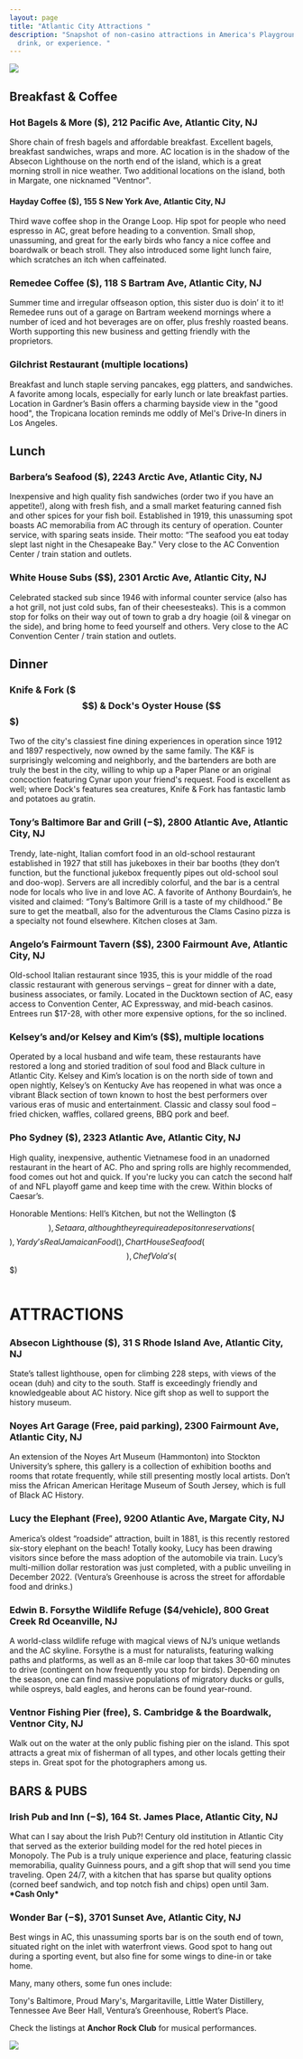 ```yaml
---
layout: page
title: "Atlantic City Attractions "
description: "Snapshot of non-casino attractions in America's Playground to eat,
  drink, or experience. "
---
```

![](/assets/uploads/ac_skyline.jpeg)

## Breakfast & Coffee

### Hot Bagels & More ($), 212 Pacific Ave, Atlantic City, NJ

Shore chain of fresh bagels and affordable breakfast. Excellent bagels, breakfast sandwiches, wraps and more. AC location is in the shadow of the Absecon Lighthouse on the north end of the island, which is a great morning stroll in nice weather. Two additional locations on the island, both in Margate, one nicknamed "Ventnor". 

#### Hayday Coffee ($), 155 S New York Ave, Atlantic City, NJ

Third wave coffee shop in the Orange Loop. Hip spot for people who need espresso in AC, great before heading to a convention. Small shop, unassuming, and great for the early birds who fancy a nice coffee and boardwalk or beach stroll. They also introduced some light lunch faire, which scratches an itch when caffeinated. 

### Remedee Coffee ($), 118 S Bartram Ave, Atlantic City, NJ

Summer time and irregular offseason option, this sister duo is doin’ it to it! Remedee runs out of a garage on Bartram weekend mornings where a number of iced and hot beverages are on offer, plus freshly roasted beans. Worth supporting this new business and getting friendly with the proprietors. 

### Gilchrist Restaurant (multiple locations)

Breakfast and lunch staple serving pancakes, egg platters, and sandwiches. A favorite among locals, especially for early lunch or late breakfast parties. Location in Gardner’s Basin offers a charming bayside view in the "good hood", the Tropicana location reminds me oddly of Mel's Drive-In diners in Los Angeles. 

## Lunch

### Barbera’s Seafood ($), 2243 Arctic Ave, Atlantic City, NJ

Inexpensive and high quality fish sandwiches (order two if you have an appetite!), along with fresh fish, and a small market featuring canned fish and other spices for your fish boil. Established in 1919, this unassuming spot boasts AC memorabilia from AC through its century of operation. Counter service, with sparing seats inside. Their motto: “The seafood you eat today slept last night in the Chesapeake Bay.” Very close to the AC Convention Center / train station and outlets. 

### White House Subs ($$), 2301 Arctic Ave, Atlantic City, NJ

Celebrated stacked sub since 1946 with informal counter service (also has a hot grill, not just cold subs, fan of their cheesesteaks). This is a common stop for folks on their way out of town to grab a dry hoagie (oil & vinegar on the side), and bring home to feed yourself and others. Very close to the AC Convention Center / train station and outlets. 

## Dinner

### Knife & Fork ($$$) & Dock's Oyster House ($$$)

Two of the city's classiest fine dining experiences in operation since 1912 and 1897 respectively, now owned by the same family. The K&F is surprisingly welcoming and neighborly, and the bartenders are both are truly the best in the city, willing to whip up a Paper Plane or an original concoction featuring Cynar upon your friend's request. Food is excellent as well; where Dock's features sea creatures, Knife & Fork has fantastic lamb and potatoes au gratin.  

### Tony’s Baltimore Bar and Grill ($-$$), 2800 Atlantic Ave, Atlantic City, NJ

Trendy, late-night, Italian comfort food in an old-school restaurant established in 1927 that still has jukeboxes in their bar booths (they don’t function, but the functional jukebox frequently pipes out old-school soul and doo-wop). Servers are all incredibly colorful, and the bar is a central node for locals who live in and love AC. A favorite of Anthony Bourdain’s, he visited and claimed: “Tony’s Baltimore Grill is a taste of my childhood.” Be sure to get the meatball, also for the adventurous the Clams Casino pizza is a specialty not found elsewhere. Kitchen closes at 3am. 

### Angelo’s Fairmount Tavern ($$), 2300 Fairmount Ave, Atlantic City, NJ

Old-school Italian restaurant since 1935, this is your middle of the road classic restaurant with generous servings – great for dinner with a date, business associates, or family. Located in the Ducktown section of AC, easy access to Convention Center, AC Expressway, and mid-beach casinos. Entrees run $17-28, with other more expensive options, for the so inclined. 

### Kelsey’s and/or Kelsey and Kim’s ($$), multiple locations

Operated by a local husband and wife team, these restaurants have restored a long and storied tradition of soul food and Black culture in Atlantic City. Kelsey and Kim’s location is on the north side of town and open nightly, Kelsey’s on Kentucky Ave has reopened in what was once a vibrant Black section of town known to host the best performers over various eras of music and entertainment. Classic and classy soul food – fried chicken, waffles, collared greens, BBQ pork and beef. 

### Pho Sydney ($), 2323 Atlantic Ave, Atlantic City, NJ

High quality, inexpensive, authentic Vietnamese food in an unadorned restaurant in the heart of AC. Pho and spring rolls are highly recommended, food comes out hot and quick. If you're lucky you can catch the second half of and NFL playoff game and keep time with the crew. Within blocks of Caesar’s. 

Honorable Mentions: Hell’s Kitchen, but not the Wellington ($$$), Setaara, although they require a deposit on reservations ($$$), Yardy’s Real Jamaican Food ($$), Chart House Seafood ($$$), Chef Vola’s ($$$)

![]()

# ATTRACTIONS

### Absecon Lighthouse ($), 31 S Rhode Island Ave, Atlantic City, NJ

State’s tallest lighthouse, open for climbing 228 steps, with views of the ocean (duh) and city to the south. Staff is exceedingly friendly and knowledgeable about AC history. Nice gift shop as well to support the history museum. 

### Noyes Art Garage (Free, paid parking), 2300 Fairmount Ave, Atlantic City, NJ

An extension of the Noyes Art Museum (Hammonton) into Stockton University’s sphere, this gallery is a collection of exhibition booths and rooms that rotate frequently, while still presenting mostly local artists. Don’t miss the African American Heritage Museum of South Jersey, which is full of Black AC History. 

### Lucy the Elephant (Free), 9200 Atlantic Ave, Margate City, NJ

America’s oldest “roadside” attraction, built in 1881, is this recently restored six-story elephant on the beach! Totally kooky, Lucy has been drawing visitors since before the mass adoption of the automobile via train. Lucy’s multi-million dollar restoration was just completed, with a public unveiling in December 2022. (Ventura’s Greenhouse is across the street for affordable food and drinks.) 

### Edwin B. Forsythe Wildlife Refuge ($4/vehicle), 800 Great Creek Rd Oceanville, NJ

A world-class wildlife refuge with magical views of NJ’s unique wetlands and the AC skyline. Forsythe is a must for naturalists, featuring walking paths and platforms, as well as an 8-mile car loop that takes 30-60 minutes to drive (contingent on how frequently you stop for birds). Depending on the season, one can find massive populations of migratory ducks or gulls, while ospreys, bald eagles, and herons can be found year-round. 

### Ventnor Fishing Pier (free), S. Cambridge & the Boardwalk, Ventnor City, NJ

Walk out on the water at the only public fishing pier on the island. This spot attracts a great mix of fisherman of all types, and other locals getting their steps in. Great spot for the photographers among us. 

## BARS & PUBS

### Irish Pub and Inn ($-$$), 164 St. James Place, Atlantic City, NJ

What can I say about the Irish Pub?! Century old institution in Atlantic City that served as the exterior building model for the red hotel pieces in Monopoly. The Pub is a truly unique experience and place, featuring classic memorabilia, quality Guinness pours, and a gift shop that will send you time traveling. Open 24/7, with a kitchen that has sparse but quality options (corned beef sandwich, and top notch fish and chips) open until 3am. **\*Cash Only\***

### Wonder Bar ($-$$), 3701 Sunset Ave, Atlantic City, NJ

Best wings in AC, this unassuming sports bar is on the south end of town, situated right on the inlet with waterfront views. Good spot to hang out during a sporting event, but also fine for some wings to dine-in or take home. 

Many, many others, some fun ones include: 

Tony's Baltimore, Proud Mary's, Margaritaville, Little Water Distillery, Tennessee Ave Beer Hall, Ventura’s Greenhouse, Robert’s Place. 

Check the listings at **Anchor Rock Club** for musical performances.

![](/assets/uploads/untitled-design.png)
